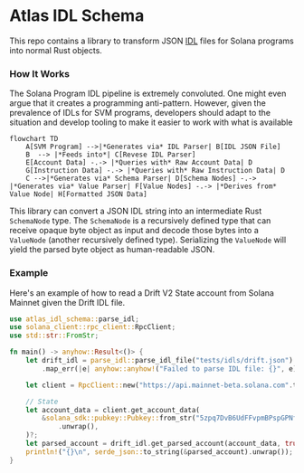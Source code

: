 # Atlas IDL Schema

This repo contains a library to transform JSON [IDL](https://en.wikipedia.org/wiki/Interface_description_language) files for Solana programs into normal Rust objects.

### How It Works
The Solana Program IDL pipeline is extremely convoluted. One might even argue that it creates a programming anti-pattern. However, given the prevalence of IDLs for SVM programs, developers should adapt to the situation and develop tooling to make it easier to work with what is available

```mermaid
flowchart TD
    A[SVM Program] -->|*Generates via* IDL Parser| B[IDL JSON File]
    B  --> |*Feeds into*| C[Revese IDL Parser]
    E[Account Data] -.-> |*Queries with* Raw Account Data| D 
    G[Instruction Data] -.-> |*Queries with* Raw Instruction Data| D
    C -->|*Generates via* Schema Parser| D[Schema Nodes] -.-> |*Generates via* Value Parser| F[Value Nodes] -.-> |*Derives from* Value Node| H[Formatted JSON Data]  
```

This library can convert a JSON IDL string into an intermediate Rust `SchemaNode` type. The `SchemaNode` is a recursively defined type that can receive opaque byte object as input and decode those bytes into a `ValueNode` (another recursively defined type). Serializing the `ValueNode` will yield the parsed byte object as human-readable JSON.

### Example

Here's an example of how to read a Drift V2 State account from Solana Mainnet given the Drift IDL file.

```rust
use atlas_idl_schema::parse_idl;
use solana_client::rpc_client::RpcClient;
use std::str::FromStr;

fn main() -> anyhow::Result<()> {
    let drift_idl = parse_idl::parse_idl_file("tests/idls/drift.json")
        .map_err(|e| anyhow::anyhow!("Failed to parse IDL file: {}", e))?;

    let client = RpcClient::new("https://api.mainnet-beta.solana.com".to_string());

    // State
    let account_data = client.get_account_data(
        &solana_sdk::pubkey::Pubkey::from_str("5zpq7DvB6UdFFvpmBPspGPNfUGoBRRCE2HHg5u3gxcsN")
            .unwrap(),
    )?;
    let parsed_account = drift_idl.get_parsed_account(account_data, true)?;
    println!("{}\n", serde_json::to_string(&parsed_account).unwrap());
}
```
